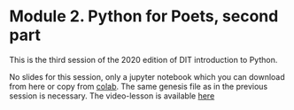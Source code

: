# Module 2. Python for Poets, second part

This is the third session of the 2020 edition of DIT introduction to Python.

No slides for this session, only a jupyter notebook which you can download from here or copy from
[colab](https://colab.research.google.com/drive/1rkZvZ_A4XjQHh3w3-nlBLzB0EuSZlYO4?usp=sharing). The same genesis file as in the previous session is necessary.
The video-lesson is available [here](https://youtu.be/AbjNpZZOcf8)
